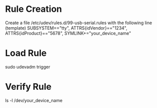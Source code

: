 # Rule Creation
Create a file /etc/udev/rules.d/99-usb-serial.rules with the following line (template)
SUBSYSTEM=="tty", ATTRS{idVendor}=="1234", ATTRS{idProduct}=="5678", SYMLINK+="your_device_name" 

# Load Rule
sudo udevadm trigger

# Verify Rule
ls -l /dev/your_device_name
